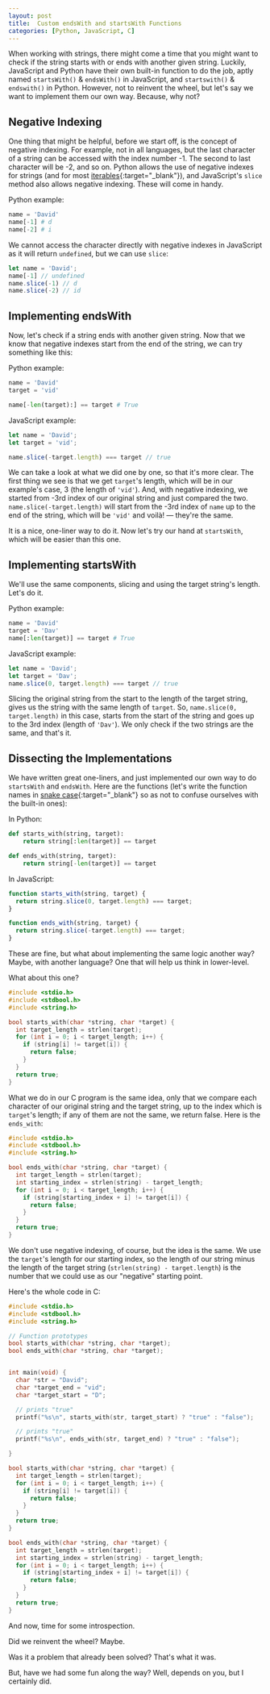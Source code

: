```yaml
---
layout: post
title:  Custom endsWith and startsWith Functions
categories: [Python, JavaScript, C]
---
```


When working with strings, there might come a time that you might want to check if the string starts with or ends with another given string. Luckily, JavaScript and Python have their own built-in function to do the job, aptly named `startsWith()` & `endsWith()` in JavaScript, and `startswith()` & `endswith()` in Python. However, not to reinvent the wheel, but let's say we want to implement them our own way. Because, why not?

## Negative Indexing
One thing that might be helpful, before we start off, is the concept of negative indexing. For example, not in all languages, but the last character of a string can be accessed with the index number -1. The second to last character will be -2, and so on. Python allows the use of negative indexes for strings (and for most [iterables](https://docs.python.org/3.9/glossary.html#term-iterable){:target="_blank"}), and JavaScript's `slice` method also allows negative indexing. These will come in handy.

Python example:

```python
name = 'David'
name[-1] # d
name[-2] # i
```

We cannot access the character directly with negative indexes in JavaScript as it will return `undefined`, but we can use `slice`:

```javascript
let name = 'David';
name[-1] // undefined
name.slice(-1) // d
name.slice(-2) // id
```

## Implementing endsWith
Now, let's check if a string ends with another given string. Now that we know that negative indexes start from the end of the string, we can try something like this:

Python example:

```python
name = 'David'
target = 'vid'

name[-len(target):] == target # True
```

JavaScript example:

```js
let name = 'David';
let target = 'vid';

name.slice(-target.length) === target // true
```

We can take a look at what we did one by one, so that it's more clear. The first thing we see is that we get `target`'s length, which will be in our example's case, 3 (the length of `'vid'`). And, with negative indexing, we started from -3rd index of our original string and just compared the two. `name.slice(-target.length)` will start from the -3rd index of `name` up to the end of the string, which will be `'vid'` and voilà! — they're the same.

It is a nice, one-liner way to do it. Now let's try our hand at `startsWith`, which will be easier than this one.

## Implementing startsWith

We'll use the same components, slicing and using the target string's length. Let's do it.

Python example:

```python
name = 'David'
target = 'Dav'
name[:len(target)] == target # True
```

JavaScript example:

```js
let name = 'David';
let target = 'Dav';
name.slice(0, target.length) === target // true
```

Slicing the original string from the start to the length of the target string, gives us the string with the same length of `target`. So, `name.slice(0, target.length)` in this case, starts from the start of the string and goes up to the 3rd index (length of `'Dav'`). We only check if the two strings are the same, and that's it.

## Dissecting the Implementations
We have written great one-liners, and just implemented our own way to do `startsWith` and `endsWith`. Here are the functions (let's write the function names in [snake case](https://en.wikipedia.org/wiki/Snake_case){:target="_blank"} so as not to confuse ourselves with the built-in ones):

In Python:

```python
def starts_with(string, target):
    return string[:len(target)] == target
```
```python
def ends_with(string, target):
    return string[-len(target)] == target
```

In JavaScript:

```js
function starts_with(string, target) {
  return string.slice(0, target.length) === target;
}
```
```js
function ends_with(string, target) {
  return string.slice(-target.length) === target;
}
```

These are fine, but what about implementing the same logic another way?  Maybe, with another language? One that will help us think in lower-level.

What about this one?

```c
#include <stdio.h>
#include <stdbool.h>
#include <string.h>

bool starts_with(char *string, char *target) {
  int target_length = strlen(target);
  for (int i = 0; i < target_length; i++) {
    if (string[i] != target[i]) {
      return false;
	}
  }
  return true;
}
```

What we do in our C program is the same idea, only that we compare each character of our original string and the target string, up to the index which is `target`'s length; if any of them are not the same, we return false.
Here is the `ends_with`:

```c
#include <stdio.h>
#include <stdbool.h>
#include <string.h>

bool ends_with(char *string, char *target) {
  int target_length = strlen(target);
  int starting_index = strlen(string) - target_length;
  for (int i = 0; i < target_length; i++) {
    if (string[starting_index + i] != target[i]) {
      return false;
	}
  }
  return true;
}

```

We don't use negative indexing, of course, but the idea is the same. We use the `target`'s length for our starting index, so the length of our string minus the length of the target string (`strlen(string) - target.length`) is the number that we could use as our "negative" starting point. 

Here's the whole code in C:

```c
#include <stdio.h>
#include <stdbool.h>
#include <string.h>

// Function prototypes
bool starts_with(char *string, char *target);
bool ends_with(char *string, char *target);


int main(void) {
  char *str = "David";
  char *target_end = "vid";
  char *target_start = "D";

  // prints "true"
  printf("%s\n", starts_with(str, target_start) ? "true" : "false");

  // prints "true"
  printf("%s\n", ends_with(str, target_end) ? "true" : "false");

}

bool starts_with(char *string, char *target) {
  int target_length = strlen(target);
  for (int i = 0; i < target_length; i++) {
    if (string[i] != target[i]) {
      return false;
	}
  }
  return true;
}

bool ends_with(char *string, char *target) {
  int target_length = strlen(target);
  int starting_index = strlen(string) - target_length;
  for (int i = 0; i < target_length; i++) {
    if (string[starting_index + i] != target[i]) {
      return false;
	}
  }
  return true;
}

```

And now, time for some introspection.

Did we reinvent the wheel? Maybe.

Was it a problem that already been solved? That's what it was.

But, have we had some fun along the way? Well, depends on you, but I certainly did.

